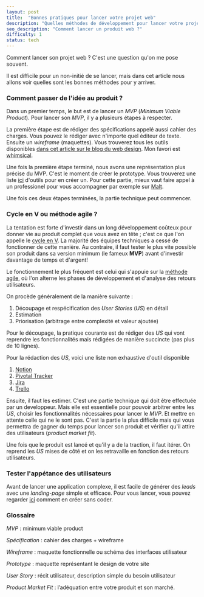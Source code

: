 ```yaml
---
layout: post
title:  "Bonnes pratiques pour lancer votre projet web"
description: "Quelles méthodes de développement pour lancer votre projet web ?"
seo_description: "Comment lancer un produit web ?"
difficulty: 1
status: tech
---
```


Comment lancer son projet web ? C'est une question qu'on me pose souvent.

Il est difficile pour un non-initié de se lancer, mais dans cet article nous allons voir quelles sont les bonnes méthodes pour y arriver.

### Comment passer de l'idée au produit ?

Dans un premier temps, le but est de lancer un *MVP* (*Minimum Viable Product*). Pour lancer son *MVP*, il y a plusieurs étapes à respecter.

La première étape est de rédiger des spécifications appelé aussi cahier des charges. Vous pouvez le rédiger avec n'importe quel éditeur de texte. Ensuite un *wireframe* (maquettes). Vous trouverez tous les outils disponibles 
<a href="https://www.blogduwebdesign.com/logiciels-wireframe-prototype/" class= "underlined" target="_blank">dans cet article sur le blog du web design</a>. Mon favori est <a href="https://whimsical.com/" class= "underlined" target="_blank">whimsical</a>. 

Une fois la première étape terminé, nous avons une représentation plus précise du MVP. C'est le moment de créer le prototype. Vous trouverez une liste
<a href="https://www.blogduwebdesign.com/logiciels-wireframe-prototype/#Logiciels_pour_creer_des_prototypes" class= "underlined" target="_blank">ici</a> d'outils pour en créer un. Pour cette partie, mieux vaut faire appel à un professionel pour vous accompagner par exemple sur <a href="https://www.malt.fr/s?q=web+designer&as=t" class= "underlined" target="_blank">Malt</a>.

Une fois ces deux étapes terminées, la partie technique peut commencer.

### Cycle en V ou méthode agile ?

La tentation est forte d'investir dans un long développement coûteux pour donner vie au produit complet que vous avez en tête ; c'est ce que l'on appelle le <a href="https://fr.wikipedia.org/wiki/Cycle_en_V" class= "underlined" target="_blank">cycle en V</a>. La majorité des équipes techniques a cessé de fonctionner de cette manière. Au contraire, il faut tester le plus vite possible son produit dans sa version minimum (le fameux **MVP**) avant d'investir davantage de temps et d'argent!

Le fonctionnement le plus fréquent est celui qui s'appuie sur la <a href="https://agilemanifesto.org/iso/fr/manifesto.html" class= "underlined" target="_blank">méthode agile</a>, où l'on alterne les phases de développement et d'analyse des retours utilisateurs.

On procède généralement de la manière suivante :

1. Découpage et respécification des *User Stories* (*US*) en détail
2. Estimation
3. Priorisation (arbitrage entre complexité et valeur ajoutée)

Pour le découpage, la pratique courante est de rédiger des *US* qui vont reprendre les fonctionnalités mais rédigées de manière succincte (pas plus de 10 lignes).

Pour la rédaction des *US*, voici une liste non exhaustive d'outil disponible

1. <a href="https://www.notion.so/" class= "underlined" target="_blank">Notion</a>
2. <a href="https://www.pivotaltracker.com/" class= "underlined" target="_blank">Pivotal Tracker</a>
3. <a href="https://www.atlassian.com/fr/software/jira" class= "underlined" target="_blank">Jira</a>
4. <a href="https://trello.com/" class= "underlined" target="_blank">Trello</a>

Ensuite, il faut les estimer. C'est une partie technique qui doit être effectuée par un developpeur. Mais elle est essentielle pour pouvoir arbitrer entre les *US*, choisir les fonctionnalités nécessaires pour lancer le *MVP*. Et mettre en attente celle qui ne le sont pas. C'est la partie la plus difficile mais qui vous permettra de gagner du temps pour lancer son produit et vérifier qu'il attire des utilisateurs (*product market fit*).

Une fois que le produit est lancé et qu'il y a de la traction, il faut itérer. On reprend les *US* mises de côté et on les retravaille en fonction des retours utilisateurs.

### Tester l'appétance des utilisateurs

Avant de lancer une application complexe, il est facile de générer des *leads* avec une *landing-page* simple et efficace. Pour vous lancer, vous pouvez regarder <a href="https://www.blogduwebdesign.com/logiciels-landing-pages/" class= "underlined" target="_blank">ici</a> comment en créer sans coder.

### Glossaire

*MVP* : minimum viable product

*Spécification* : cahier des charges + wireframe

*Wireframe* : maquette fonctionnelle ou schéma des interfaces utilisateur

*Prototype* : maquette représentant le design de votre site

*User Story* : récit utilisateur, description simple du besoin utilisateur

*Product Market Fit* : l’adéquation entre votre produit et son marché.
